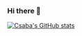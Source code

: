 ### Hi there 👋
[![Csaba's GitHub stats](https://github-readme-stats.vercel.app/api?username=csabca83&show_icons=true&theme=cobalt)](https://github.com/anuraghazra/github-readme-stats)
<!--
**csabca83/csabca83** is a ✨ _special_ ✨ repository because its `README.md` (this file) appears on your GitHub profile.

Here are some ideas to get you started:

- 🔭 I’m currently working on ...
- 🌱 I’m currently learning ...
- 👯 I’m looking to collaborate on ...
- 🤔 I’m looking for help with ...
- 💬 Ask me about ...
- 📫 How to reach me: ...
- 😄 Pronouns: ...
- ⚡ Fun fact: ...
-->

